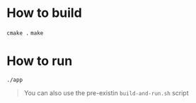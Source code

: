 # How to build 

`cmake .`
`make`

# How to run

`./app`

> You can also use the pre-existin `build-and-run.sh` script 

